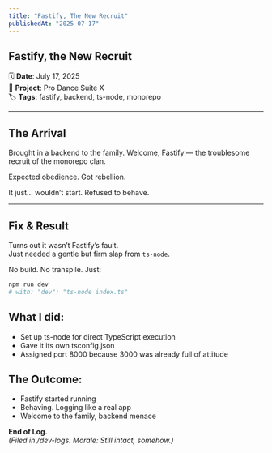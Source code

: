 ```yaml
---
title: "Fastify, The New Recruit"
publishedAt: "2025-07-17"
---
```


## Fastify, the New Recruit

🗓️ **Date**: July 17, 2025  
🧠 **Project**: Pro Dance Suite X  
🏷️ **Tags**: fastify, backend, ts-node, monorepo

---

## The Arrival

Brought in a backend to the family. Welcome, Fastify — the troublesome recruit of the monorepo clan.

Expected obedience. Got rebellion.

It just... wouldn’t start. Refused to behave.

---

## Fix & Result

Turns out it wasn’t Fastify’s fault.  
Just needed a gentle but firm slap from `ts-node`.

No build. No transpile. Just:

```bash
npm run dev
# with: "dev": "ts-node index.ts"
```

## What I did:

- Set up ts-node for direct TypeScript execution
- Gave it its own tsconfig.json
- Assigned port 8000 because 3000 was already full of attitude

## The Outcome:

- Fastify started running
- Behaving. Logging like a real app
- Welcome to the family, backend menace

**End of Log.**  
_(Filed in /dev-logs. Morale: Still intact, somehow.)_
